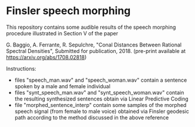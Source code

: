 # Finsler speech morphing

This repository contains some audible results of the speech morphing procedure illustrated in Section V of the paper 

G. Baggio, A. Ferrante, R. Sepulchre, "Conal Distances Between Rational Spectral Densities", Submitted for publication, 2018. (pre-print available at https://arxiv.org/abs/1708.02818)


Instructions:

- files "speech_man.wav" and "speech_woman.wav" contain a sentence spoken by a male and female individual
- files "synt_speech_man.wav" and "synt_speech_woman.wav" contain the resulting synthesized sentences obtain via Linear Predictive Coding
- file "morphed_sentence_interp" contain some samples of the morphed speech signal (from female to male voice) obtained via Finsler geodesic path according to the method discussed in the above reference

